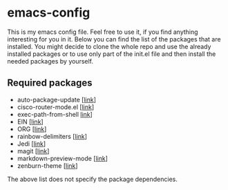 # emacs-config

This is my emacs config file. Feel free to use it, if you find anything 
interesting for you in it. Below you can find the list of the packages that are
installed. You might decide to clone the whole repo and use the already
installed packages or to use only part of the init.el file and then 
install the needed packages by yourself.

## Required packages

* auto-package-update [[link](https://github.com/rranelli/auto-package-update.el)]
* cisco-router-mode.el [[link](https://www.emacswiki.org/emacs/download/cisco-router-mode.el)]
* exec-path-from-shell [link](https://github.com/purcell/exec-path-from-shell)]
* EIN [[link](https://github.com/millejoh/emacs-ipython-notebook)]
* ORG [[link](http://orgmode.org)]
* rainbow-delimiters [[link](https://www.emacswiki.org/emacs/RainbowDelimiters)]
* Jedi [[link](https://github.com/tkf/emacs-jedi)]
* magit [[link](https://magit.vc)]
* markdown-preview-mode [[link](https://github.com/ancane/markdown-preview-mode)]
* zenburn-theme [[link](https://github.com/bbatsov/zenburn-emacs)]

The above list does not specify the package dependencies.
